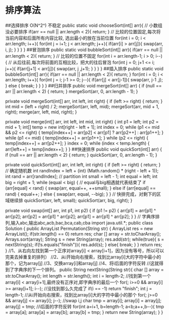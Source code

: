 # 排序算法

##选择排序
O(N^2^) 不稳定
public static void chooseSort(int[] arr){
    // 小数组 没必要排序
	if(arr == null || arr.length < 2){
        return;
    }
	// 比较的位置固定,每次将当前内容和后面所有内容比较, 选出最小的放在当前位置
    for(int i = 0; i < arr.length; i++){
        for(int j = i+1; j < arr.length; j++){
            if(arr[i] > arr[j]){
                swap(arr, i, j);
            }
        }
    }
}
##冒泡排序
public static void bubbleSort(int[] arr){
    if(arr == null || arr.length < 2){
        return;
    }
	// 比较的位置不固定
    for(int i = arr.length-1; i > 0; i--){
		// 从后往前,每次将前面的互相比较，把大的往后冒泡
        for(int j = 0; j+1 <= i; j++){
            if(arr[j+1] < arr[j]){
                swap(arr, j ,j+1);
            }
        }
    }
}
##插入排序
public static void bubbleSort(int[] arr){
    if(arr == null || arr.length < 2){
        return;
    }
    for(int i = 0; i < arr.length; i++){
        for(int j = i; j-1 >= 0; j--){
            if(arr[j] < arr[j-1]){
                swap(arr, j-1 ,j);
            } else {
                break;
            }
        }
    }
}
##归并排序
public void mergeSort(int[] arr) {
    if (null == arr || arr.length < 2) {
        return;
    }
    mergeSort(arr, 0, arr.length - 1);
}

private void mergeSort(int[] arr, int left, int right) {
    if (left >= right) {
        return;
    }
    int mid = (left + right) / 2;
    mergeSort(arr, left, mid);
    mergeSort(arr, mid + 1, right);
    merge(arr, left, mid, right);
}

private void merge(int[] arr, int left, int mid, int right) {
    int p1 = left;
    int p2 = mid + 1;
    int[] temp = new int[right - left + 1];
    int index = 0;
    while (p1 <= mid && p2 <= right) {
        temp[index++] = arr[p2] < arr[p1] ? arr[p2++] : arr[p1++];
    }
    while (p1 <= mid) {
        temp[index++] = arr[p1++];
    }
    while (p2 <= right) {
        temp[index++] = arr[p2++];
    }
    index = 0;
    while (index < temp.length) {
        arr[left++] = temp[index++];
    }
}
##快速排序
public void quickSort(int[] arr) {
    if (null == arr || arr.length < 2) {
        return;
    }
    quickSort(arr, 0, arr.length - 1);
}

private void quickSort(int[] arr, int left, int right) {
    if (left >= right) {
        return;
    }
    // 确定随机数
    int randIndex = left + (int) (Math.random() * (right - left + 1));
    int rand = arr[randIndex];
    // partition
    int small = left - 1;
    int equal = left;
    int big = right + 1;
    while (equal < big) {
        // equal与big相遇就代表结束了
        if (arr[equal] < rand) {
            swap(arr, equal++, ++small);
        } else if (arr[equal] == rand) {
            equal++;
        } else {
            swap(arr, equal, --big);
        }
    }
    // 快排完成，对剩下的区域继续排
    quickSort(arr, left, small);
    quickSort(arr, big, right);
}

private void swap(int[] arr, int p1, int p2) {
    if (p1 != p2) {
        arr[p1] = arr[p1] ^ arr[p2];
        arr[p2] = arr[p1] ^ arr[p2];
        arr[p1] = arr[p1] ^ arr[p2];
    }
}
// 字典序排列,输入abc,输出abc,acb,bac,bca,cab,cba
import java.util.*;
public class Solution {
    public ArrayList<String> Permutation(String str) {
        ArrayList<String> res = new ArrayList<String>();
        if(str.length() == 0) return res;
        char [] array = str.toCharArray();
        Arrays.sort(array);
        String s = new String(array);
        res.add(str);
        while(true){
            s = nextString(s);
            if(!s.equals("finish")){
                res.add(s);
            }
            else{
                break;
            }
        }
        return res;
    }
//1、从右向左找到第一个正序对array[i] < array[i+1]，因为没有等号，所以可以完美去掉重复的排列）
//2、从i开始向右搜索，找到比array[i]大的字符中最小的那个，记为array[j]
//3、交换array[i]和array[j]
//4、将i后面的字符反转
//这就得到了字典序的下一个排列。
    public String nextString(String str){
        char [] array = str.toCharArray();
        int length = str.length();
        int i = length-2;
		//找到第一个array[i] < array[i+1],最终没有正序对,即字典序的最后一个
        for(; i>=0 && array[i] >= array[i+1]; i--);
		//没找到那么久完成了
        if(i == -1) return "finish";
        int j = length-1;
		//从i开始向右搜索，找到比array[i]大的字符中最小的那个
        for(; j>=0 && array[j] <= array[i]; j--);
        //swap i,j
        char tmp = array[i];
        array[i] = array[j];
        array[j] = tmp;
        //i后面的字符反转
        for(int a=i+1, b=length-1; a<b;a++,b--){
            tmp = array[a];
            array[a] = array[b];
            array[b] = tmp;
        }
        return new String(array);
    }
}